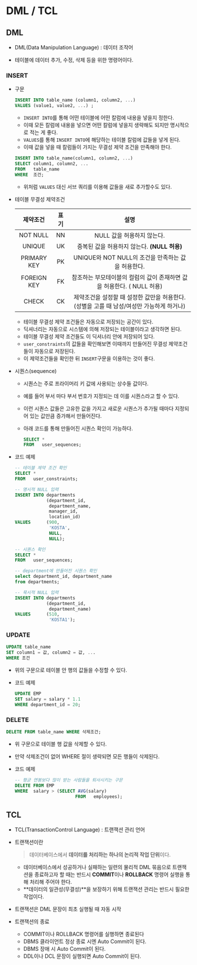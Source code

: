# DML / TCL

## DML

* DML(Data Manipulation Language) : 데이터 조작어

* 테이블에 데이터 추가, 수정, 삭제 등을 위한 명령어이다.



### INSERT

* 구문
  ``` sql
  INSERT INTO table_name (column1, column2, ...)
  VALUES (value1, value2, ...) ;
  ```

  * `INSERT INTO`를 통해 어떤 테이블에 어떤 칼럼에 내용을 넣을지 정한다.
  * 이때 모든 칼럼에 내용을 넣으면 어떤 칼럼에 넣을지 생략해도 되지만 명시적으로 적는 게 좋다.
  * `VALUES`를 통해 `INSERT INTO`에 해당하는 테이블 칼럼에 값들을 넣게 된다.
  * 이때 값을 넣을 때 칼럼들이 가지는 무결성 제약 조건을 만족해야 한다.

  ``` sql
  INSERT INTO table_name(column1, column2, ...)
  SELECT column1, column2, ...
  FROM   table_name
  WHERE  조건;
  ```

  * 위처럼 `VALUES` 대신 서브 쿼리를 이용해 값들을 새로 추가할수도 있다.


* 테이블 무결성 제약조건

  |   제약조건    | 표기 |                             설명                             |
  | :-----------: | :--: | :----------------------------------------------------------: |
  |   NOT NULL    |  NN  |                  NULL 값을 허용하지 않는다.                  |
  |    UNIQUE     |  UK  |         중복된 값을 허용하지 않는다. **(NULL 허용)**         |
  | PRIMARY   KEY |  PK  |      UNIQUE와 NOT NULL의 조건을 만족하는 값을 허용한다.      |
  | FOREIGN   KEY |  FK  | 참조하는 부모테이블의 컬럼의 값이 존재하면 값을 허용한다. ( NULL 허용) |
  |     CHECK     |  CK  | 제약조건을 설정할 때 설정한 값만을 허용한다. (성별을 고를 때 남성/여성만 가능하게 하거나) |


  * 테이블 무결성 제약 조건들은 자동으로 저장되는 공간이 있다.
  * 딕셔너리는 자동으로 시스템에 의해 저장되는 테이블이라고 생각하면 된다.
  * 테이블 무결성 제약 조건들도 이 딕셔너리 안에 저장되어 있다.
  * `user_constraints`의 값들을 확인해보면 이때까지 만들어진 무결성 제약조건들이 자동으로 저장된다.
  * 이 제약조건들을 확인한 뒤 `INSERT`구문을 이용하는 것이 좋다.

* 시퀀스(sequence)


  *  시퀀스는 주로 프라이머리 키 값에 사용되는 상수들 값이다.

  * 예를 들어 부서 마다 부서 번호가 지정되는 데 이를 시퀀스라고 할 수 있다.

  * 이런 시퀀스 값들은 고유한 값을 가지고 새로운 시퀀스가 추가될 때마다 지정되어 있는 값만큼 증가해서 만들어진다.

  * 아래 코드를 통해 만들어진 시퀀스 확인이 가능하다.

    ``` sql
    SELECT * 
    FROM   user_sequences;
    ```

* 코드 예제

  ``` sql
  -- 테이블 제약 조건 확인 
  SELECT * 
  FROM   user_constraints; 
  
  -- 명시적 NULL 입력 
  INSERT INTO departments 
              (department_id, 
               department_name, 
               manager_id, 
               location_id) 
  VALUES      (900, 
               'KOSTA', 
               NULL, 
               NULL);
  
  -- 시퀀스 확인
  SELECT * 
  FROM   user_sequences;
  
  -- department에 만들어진 시퀀스 확인
  select department_id, department_name
  from departments;
  
  -- 묵시적 NULL 입력  
  INSERT INTO departments 
              (department_id, 
               department_name) 
  VALUES      (510, 
               'KOSTA1');
  ```



### UPDATE

``` sql
UPDATE table_name 
SET column1 = 값, column2 = 값, ...
WHERE 조건
```

* 위의 구문으로 테이블 안 행의 값들을 수정할 수 있다.

* 코드 예제

  ``` sql
  UPDATE EMP
  SET salary = salary * 1.1
  WHERE department_id = 20;
  ```



### DELETE

``` sql
DELETE FROM table_name WHERE 삭제조건;
```

* 위 구문으로 테이블 행 값을 삭제할 수 있다.

* 만약 삭제조건이 없어 WHERE 절이 생략되면 모든 행들이 삭제된다.

* 코드 예제

  ``` sql
  -- 평균 연봉보다 많이 받는 사람들을 퇴사시키는 구문
  DELETE FROM EMP
  WHERE  salary > (SELECT AVG(salary) 
                         FROM   employees);
  ```



## TCL

* TCL(TransactionControl Language) : 트랜잭션 관리 언어

* 트랜잭션이란

  > 데이터베이스에서 **데이터를 처리하는 하나의 논리적 작업 단위**이다.

  * 데이터베이스에서 성공하거나 실패하는 일련의 물리적 DML 묶음으로 트랜잭션을 종료하고자 할 때는 반드시 **COMMIT**이나 **ROLLBACK** 명령어 실행을 통해 처리해 주어야 한다.
  * **데이터의 일관성(무결성)**을 보장하기 위해 트랜잭션 관리는 반드시 필요한 작업이다.

* 트랜잭션은 DML 문장이 최초 실행될 때 자동 시작

* 트랜잭션의 종료
  * COMMIT이나 ROLLBACK 명령어를 실행하면 종료된다
  * DBMS 클라이언트 정상 종료 시엔 Auto Commit이 된다.
  * DBMS 장애 시 Auto Commit이 된다.
  * DDL이나 DCL 문장이 실행되면 Auto Commit이 된다.